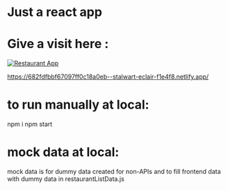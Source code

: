 # Just a react app

# Give a visit here :

[![Restaurant App](https://img.shields.io/badge/Live%20Site-Restaurant%20App-orange?logo=netlify)](https://682fdfbbf67097ff0c18a0eb--stalwart-eclair-f1e4f8.netlify.app/)

https://682fdfbbf67097ff0c18a0eb--stalwart-eclair-f1e4f8.netlify.app/

# to run manually at local:

npm i
npm start

# mock data at local:

mock data is for dummy data created for non-APIs and to fill frontend data with dummy data in restaurantListData.js
